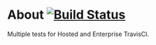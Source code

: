 About [![Build Status](https://travis-ci.org/muizzk/hosted_travis_test.svg?branch=master)](https://travis-ci.org/muizzk/hosted_travis_test)
=====
Multiple tests for Hosted and Enterprise TravisCI.
